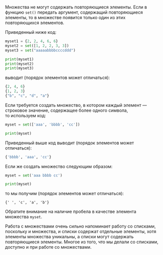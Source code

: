 

Множества не могут содержать повторяющиеся элементы. Если в функцию `set()` передать аргумент, содержащий повторяющиеся элементы, то в множестве появится только один из этих повторяющихся элементов.

Приведенный ниже код:

```python
myset1 = {2, 2, 4, 6, 6}
myset2 = set([1, 2, 2, 3, 3])
myset3 = set("aaaaabbbbccccddd")

print(myset1)
print(myset2)
print(myset3)
```

выводит (порядок элементов может отличаться):

```python
{2, 4, 6}
{1, 2, 3}
{"b", "c", "d", "a"}
```

Если требуется создать множество, в котором каждый элемент — строковое значение, содержащее более одного символа, то используем код:

```python
myset = set(['aaa', 'bbbb', 'cc'])

print(myset)
```

Приведенный выше код выводит (порядок элементов может отличаться):

```python
{'bbbb', 'aaa', 'cc'}
```

Если же создать множество следующим образом:

```python
myset = set('aaa bbbb cc')

print(myset)
```

то мы получим (порядок элементов может отличаться):

```no-highlight
{' ', 'c', 'a', 'b'}
```

Обратите внимание на наличие пробела в качестве элемента множества `myset`.

Работа с множествами очень сильно напоминает работу со списками, поскольку и множества, и списки содержат отдельные элементы, хотя элементы множества уникальны, а списки могут содержать повторяющиеся элементы. Многое из того, что мы делали со списками, доступно и при работе со множествами.